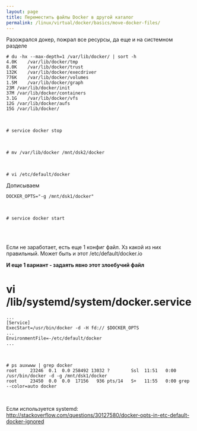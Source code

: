 ```yaml
---
layout: page
title: Переместить файлы Docker в другой каталог
permalink: /linux/virtual/docker/basics/move-docker-files/
---
```


Разожрался докер, пожрал все ресурсы, да еще и на системном разделе

    # du -hx --max-depth=1 /var/lib/docker/ | sort -h
    4.0K	/var/lib/docker/tmp
    8.0K	/var/lib/docker/trust
    132K	/var/lib/docker/execdriver
    776K	/var/lib/docker/volumes
    1.5M	/var/lib/docker/graph
    23M	/var/lib/docker/init
    37M	/var/lib/docker/containers
    3.1G	/var/lib/docker/vfs
    12G	/var/lib/docker/aufs
    15G	/var/lib/docker/


<br/>


    # service docker stop

<br/>

    # mv /var/lib/docker /mnt/dsk2/docker


<br/>

    # vi /etc/default/docker

Дописываем

    DOCKER_OPTS="-g /mnt/dsk1/docker"

<br/>

    # service docker start


<br/><br/>

Если не заработает, есть еще 1 конфиг файл. Хз какой из них правильный.
Может быть и этот /etc/default/docker.io


**И еще 1 вариант - задаять явно этот злоебучий файл**


# vi /lib/systemd/system/docker.service

    ...
    [Service]
    ExecStart=/usr/bin/docker -d -H fd:// $DOCKER_OPTS
    ...
    EnvironmentFile=-/etc/default/docker
    ...

<br/>

    # ps auxwww | grep docker
    root     23246  0.1  0.0 258492 13032 ?        Ssl  11:51   0:00 /usr/bin/docker -d -g /mnt/dsk1/docker
    root     23450  0.0  0.0  17156   936 pts/14   S+   11:55   0:00 grep --color=auto docker


<br/>


Если используется systemd:  
http://stackoverflow.com/questions/30127580/docker-opts-in-etc-default-docker-ignored
